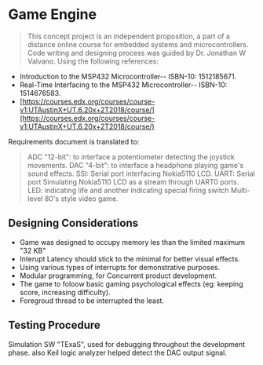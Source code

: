 # Game Engine
>This concept project is an independent proposition, a part of a distance online course for embedded systems and microcontrollers. Code writing and designing process was guided by Dr. Jonathan W Valvano. Using the following references:

-   Introduction to the MSP432 Microcontroller-- ISBN-10: 1512185671.
-   Real-Time Interfacing to the MSP432 Microcontroller-- ISBN-10: 1514676583.
-   [https://courses.edx.org/courses/course-v1:UTAustinX+UT.6.20x+2T2018/course/](https://courses.edx.org/courses/course-v1:UTAustinX+UT.6.20x+2T2018/course/)

Requirements document is translated to:
>ADC "12-bit": to interface a potentiometer detecting the joystick movements.
>DAC "4-bit": to interface a headphone playing game's sound effects.
>SSI: Serial port interfacing Nokia5110 LCD.
>UART: Serial port Simulating Nokia5110 LCD as a stream through UART0 ports.
>LED: indicating life and another indicating special firing switch
>Multi-level 80's style video game.

## Designing Considerations

 - Game was designed to occupy memory les than the limited maximum "32
   KB"
 - Interupt Latency should stick to the minimal for better visual
   effects.
 - Using various types of interrupts for demonstrative purposes.
 - Modular programming, for Concurrent product development.
 - The game to foloow basic gaming psychological effects (eg: keeping
   score, increasing difficulty).
 - Foregroud thread to be interrupted the least.

## Testing Procedure

Simulation SW "TExaS", used for debugging throughout the development phase. also Keil logic analyzer helped detect the DAC output signal. 
